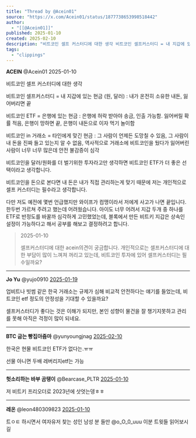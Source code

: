 ```yaml
---
title: "Thread by @Acein01"
source: "https://x.com/Acein01/status/1877738653998518442"
author:
  - "[[@Acein01]]"
published: 2025-01-10
created: 2025-02-10
description: "비트코인 셀프 커스터디에 대한 생각 비트코인 셀프커스터디 = 내 지갑에 있는 현금 (원, 달러) : 내가 온전히 소유한 내돈, 잃어버리면 끝 비트코인 ETF = 은행에 있는 현금 : 은행에 허락 받아야 송금, 인출 가능함. 잃어버릴 확률 적음, 은"
tags:
  - "clippings"
---
```

**ACEIN** @Acein01 2025-01-10

비트코인 셀프 커스터디에 대한 생각

비트코인 셀프커스터디 = 내 지갑에 있는 현금 (원, 달러) : 내가 온전히 소유한 내돈, 잃어버리면 끝

비트코인 ETF = 은행에 있는 현금 : 은행에 허락 받아야 송금, 인출 가능함. 잃어버릴 확률 적음, 은행이 망하면 끝, 은행이 내돈으로 이자 먹기 놀이함

비트코인 in 거래소 = 타인에게 맞긴 현금 : 그 사람이 언제든 도망칠 수 있음, 그 사람이 내 돈을 진짜 들고 있는지 알 수 없음, 역사적으로 거래소에 비트코인을 뒀다가 잃어버린 사람이 너무 너무 많은데 안전 불감증이 심각

비트코인을 달러/원화를 더 벌기위한 투자라고만 생각하면 비트코인 ETF가 더 좋은 선택이라고 생각합니다.

비트코인을 돈으로 본다면 내 돈은 내가 직접 관리하는게 맞기 때문에 저는 개인적으로 셀프 커스터디는 필수라고 생각합니다.

다만 저도 예전에 몇번 언급했지만 와이프가 컴맹이라서 저에게 사고가 나면 끝입니다. 한두번 가르쳐 주려고 했는데 어려웠습니다. 아이도 너무 어려서 지갑 두개 중 하나를 ETF로 반정도를 바꿀까 심각하게 고민했었는데, 블록에서 만든 비트키 지갑은 상속인 설정이 가능하다고 해서 공부를 해보고 결정하려고 합니다.

> 2025-01-10
> 
> 셀프커스터디에 대한 acein의견이 궁금합니다. 개인적으로는 셀프커스터디에 대한 부담이 많이 느껴져 꺼리고 있는데, 비트코인 투자에 있어 셀프커스터디는 필수일까요?

---

**Jo Yu** @yujo0910 [2025-01-19](https://x.com/yujo0910/status/1880943413203550376)

업비트나 빗썸 같은 한국 거래소는 규제가 심해 비교적 안전하다는 얘기를 들었는데, 비트코인 etf 정도의 안정성을 기대할 수 있을까요?

셀프커스터디가 좋다는 것은 이해가 되지만, 본인 성향이 물건을 잘 챙기지못하고 관리를 못해 아직은 걱정이 많이 되네요.

---

**BTC 굽는 빵집아줌마** @yunyoungjnag [2025-02-10](https://x.com/yunyoungjnag/status/1888822125638848647)

한국은 현물 비트코인 ETF가 없다는.ㅠㅠ

선물 아니면 두배 레버리지etf는 가능

---

**헛소리하는 바부 곰탱이** @Bearcase\_PLTR [2025-01-10](https://x.com/Bearcase_PLTR/status/1877739967641993648)

저 비트키 프리오더로 2023년에 삿엇는뎅ㅎㅎ

---

**레온** @leon480309823 [2025-01-10](https://x.com/leon480309823/status/1877773247737188436)

트ㅇㅌ 하시면서 여자유저 찾는 성인 남성 분 들만 @o\_O\_0\_uuu 이분 트윗들 읽어보시길
